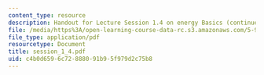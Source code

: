```yaml
---
content_type: resource
description: Handout for Lecture Session 1.4 on energy Basics (continued).
file: /media/https%3A/open-learning-course-data-rc.s3.amazonaws.com/5-92-energy-environment-and-society-spring-2007/c4b0d6596c72888091b95f979d2c75b8_session_1_4.pdf
file_type: application/pdf
resourcetype: Document
title: session_1_4.pdf
uid: c4b0d659-6c72-8880-91b9-5f979d2c75b8
---
```

